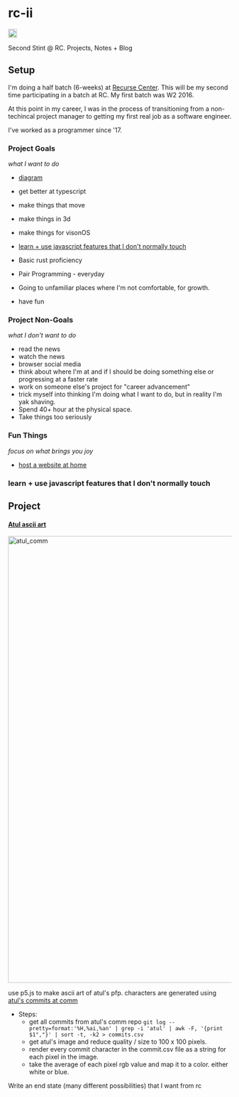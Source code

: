 # rc-ii

<!-- Get Your Badge Here -->
<!-- https://github.com/barakchamo/rc-badges -->
<!-- href is from rc scout: https://www.recurse.com/settings/scout -->
<!-- rc scout is an internal tool that helps rc log and track metrics on how users found your project / link + link to recurse.com -->
<!-- https://github.com/recursecenter/wiki/wiki/RC-Scout -->
<!--
The only two events Scout logs are script loads and link clicks, both on a per-token basis. For each event, the user data we record is limited to:

IP address
referrer, if any
Scout token, if one is present in the query string
user agent
RC unique ID, if the user is a Recurser and logged in to recurse.com
With this info, we can also tie your links to browsing sessions on recurse.com, and know with some certainty if a person you referred eventually submits an RC application.

Scout doesn't set tracking cookies or parse any of your site's content.
 -->
 <!-- or just click: https://www.recurse.com -->

<a href="https://www.recurse.com/?t=52b00143745a218ef86c10cc5dc24f55" title='Made with love at the Recurse Center'><img src='https://cloud.githubusercontent.com/assets/2883345/11325206/336ea5f4-9150-11e5-9e90-d86ad31993d8.png' height='20px'/></a>

Second Stint @ RC. Projects, Notes + Blog

## Setup

I'm doing a half batch (6-weeks) at [Recurse Center](http://www.recurse.com). This will be my second time participating in a batch at RC. My first batch was W2 2016.

At this point in my career, I was in the process of transitioning from a non-techincal project manager to getting my first real job as a software engineer.

I've worked as a programmer since '17.

### Project Goals

_what I want to do_

- [diagram](https://excalidraw.com/#json=UWEFTKtf-X-ZwK_Vyw2sY,7h5j45wiICrAEhtdCSkltQ)
- get better at typescript
- make things that move
- make things in 3d
- make things for visonOS
- [learn + use javascript features that I don't normally touch](#learn--use-javascript-features-that-i-dont-normally-touch)
- Basic rust proficiency

- Pair Programming - everyday
- Going to unfamiliar places where I'm not comfortable, for growth.
- have fun

### Project Non-Goals

_what I don't want to do_

- read the news
- watch the news
- browser social media
- think about where I'm at and if I should be doing something else or progressing at a faster rate
- work on someone else's project for "career advancement"
- trick myself into thinking I'm doing what I want to do, but in reality I'm yak shaving.
- Spend 40+ hour at the physical space.
- Take things too seriously

### Fun Things

_focus on what brings you joy_

- [host a website at home](https://github.com/iffybooks/host-a-website-at-home)

### learn + use javascript features that I don't normally touch

## Project

#### [Atul ascii art](./typescript/atul-vite-art/)

<img width="1006" alt="atul_comm" src="https://github.com/benschac/rc-ii/assets/2502947/790f33e1-8466-4e25-b98e-46ec53aec8c5">

use p5.js to make ascii art of atul's pfp. characters are generated using [atul's commits at comm](https://github.com/CommE2E/comm/commits?author=atulsmadhugiri)

- Steps:
  - get all commits from atul's comm repo `git log --pretty=format:'%H,%ai,%an' | grep -i 'atul' | awk -F, '{print $1","}' | sort -t, -k2 > commits.csv`
  - get atul's image and reduce quality / size to 100 x 100 pixels.
  - render every commit character in the commit.csv file as a string for each pixel in the image.
  - take the average of each pixel rgb value and map it to a color. either white or blue.




Write an end state (many different possibilities) that I want from rc
